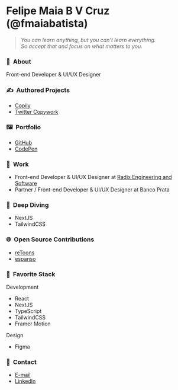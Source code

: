 # Felipe Maia B V Cruz (@fmaiabatista)

> _You can learn anything, but you can't learn everything.  
> So accept that and focus on what matters to you._

### 👤&nbsp; About

Front-end Developer & UI/UX Designer

### ✍️&nbsp; Authored Projects

- [Copily](https://copily.app)
- [Twitter Copywork](https://twitter-copywork.netlify.app/)

### 🖼&nbsp; Portfolio

- [GitHub](https://github.com/fmaiabatista/)
- [CodePen](https://codepen.io/fmaiabatista/)

### 💼&nbsp; Work

- Front-end Developer & UI/UX Designer at [Radix Engineering and Software](https://www.linkedin.com/company/radix-engenharia-e-software/)
- Partner / Front-end Developer & UI/UX Designer at Banco Prata

### 🤿&nbsp; Deep Diving

- NextJS
- TailwindCSS

### 🌐&nbsp; Open Source Contributions

- [reToons](https://github.com/ZakRabe/gtoons)
- [espanso](https://github.com/federico-terzi/espanso)

### 🤩&nbsp; Favorite Stack

Development

- React
- NextJS
- TypeScript
- TailwindCSS
- Framer Motion

Design

- Figma

### 💬&nbsp; Contact

- [E-mail](mailto:hi@felipemaia.com)
- [LinkedIn](https://www.linkedin.com/in/fmaiabatista/)
